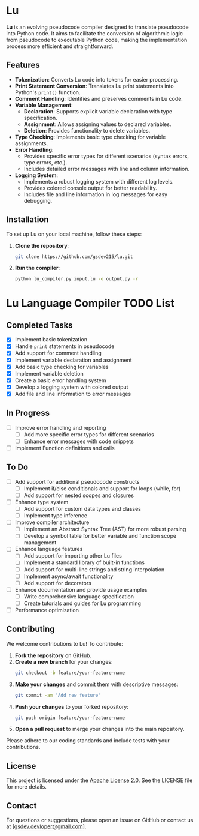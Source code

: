 # Lu

**Lu** is an evolving pseudocode compiler designed to translate pseudocode into Python code. It aims to facilitate the conversion of algorithmic logic from pseudocode to executable Python code, making the implementation process more efficient and straightforward.

## Features

- **Tokenization**: Converts Lu code into tokens for easier processing.
- **Print Statement Conversion**: Translates Lu print statements into Python's `print()` function.
- **Comment Handling**: Identifies and preserves comments in Lu code.
- **Variable Management**:
  - **Declaration**: Supports explicit variable declaration with type specification.
  - **Assignment**: Allows assigning values to declared variables.
  - **Deletion**: Provides functionality to delete variables.
- **Type Checking**: Implements basic type checking for variable assignments.
- **Error Handling**: 
  - Provides specific error types for different scenarios (syntax errors, type errors, etc.).
  - Includes detailed error messages with line and column information.
- **Logging System**: 
  - Implements a robust logging system with different log levels.
  - Provides colored console output for better readability.
  - Includes file and line information in log messages for easy debugging.

  
## Installation

To set up Lu on your local machine, follow these steps:

1. **Clone the repository**:
    ```bash
    git clone https://github.com/gsdev215/lu.git
    ```

2. **Run the compiler**:
    ```bash
    python lu_compiler.py input.lu -o output.py -r
    ```


# Lu Language Compiler TODO List

## Completed Tasks

- [x] Implement basic tokenization
- [x] Handle `print` statements in pseudocode
- [x] Add support for comment handling
- [x] Implement variable declaration and assignment
- [x] Add basic type checking for variables
- [x] Implement variable deletion
- [x] Create a basic error handling system
- [x] Develop a logging system with colored output
- [x] Add file and line information to error messages

## In Progress

- [ ] Improve error handling and reporting
  - [ ] Add more specific error types for different scenarios
  - [ ] Enhance error messages with code snippets
- [ ] Implement Function definitions and calls

## To Do

- [ ] Add support for additional pseudocode constructs
  - [ ] Implement if/else conditionals and support for loops (while, for)
  - [ ] Add support for nested scopes and closures

- [ ] Enhance type system
  - [ ] Add support for custom data types and classes
  - [ ] Implement type inference

- [ ] Improve compiler architecture
  - [ ] Implement an Abstract Syntax Tree (AST) for more robust parsing
  - [ ] Develop a symbol table for better variable and function scope management

- [ ] Enhance language features
  - [ ] Add support for importing other Lu files
  - [ ] Implement a standard library of built-in functions
  - [ ] Add support for multi-line strings and string interpolation
  - [ ] Implement async/await functionality
  - [ ] Add support for decorators

- [ ] Enhance documentation and provide usage examples
  - [ ] Write comprehensive language specification
  - [ ] Create tutorials and guides for Lu programming

- [ ] Performance optimization

## Contributing

We welcome contributions to Lu! To contribute:

1. **Fork the repository** on GitHub.
2. **Create a new branch** for your changes:
    ```bash
    git checkout -b feature/your-feature-name
    ```
3. **Make your changes** and commit them with descriptive messages:
    ```bash
    git commit -am 'Add new feature'
    ```
4. **Push your changes** to your forked repository:
    ```bash
    git push origin feature/your-feature-name
    ```
5. **Open a pull request** to merge your changes into the main repository.

Please adhere to our coding standards and include tests with your contributions.

## License

This project is licensed under the [Apache License 2.0](LICENSE). See the LICENSE file for more details.

## Contact

For questions or suggestions, please open an issue on GitHub or contact us at [gsdev.devloper@gmail.com].

